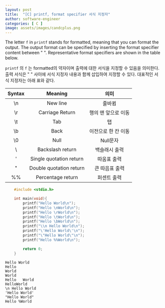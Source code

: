 ```yaml
---
layout: post
title:  "[C] printf, format specifier 서식 지정자"
author: software-engineer
categories: [ C ]
image: assets/images/candcplus.png
---
```


The letter `f` in `printf` stands for formatted, meaning that you can format the output. The output format can be specified by inserting the format specifier content between " ". Representative format specifiers are shown in the table below.


`printf` 의 `f` 는 formatted의 약자이며 출력에 대한 서식을 지정할 수 있음을 의미한다. 출력 서식은 " " 사이에 서식 지정자 내용과 함께 삽입하여 지정할 수 있다. 대표적인 서식 지정자는 아래 표와 같다. 



| Syntax |  Meaning   | 의미 |
|:---:   |:---:   | :---:   |
| \n |	New line | 줄바뀜|
| \r	| Carriage Return | 행의 맨 앞으로 이동|
| \t	| Tab |  탭|
| \b |	Back | 이전으로 한 칸 이동 |
| \0 | Null |  Null문자|
| \\ | Backslash return | 백슬래시 출력 |
| \' | Single quotation return| 따움표 출력|
| \" | Double quotation return | 큰 따음표 출력|
| %% | Percentage return | 퍼센트 출력| 




```c
    #include <stdio.h>

    int main(void){
        printf("Hello World\n");
        printf("Hello \nWorld\n");
        printf("Hello \rWorld\n");
        printf("Hello \tWorld\n");
        printf("Hello \bWorld\n");
        printf("\\n Hello World\n");
        printf("\'Hello World\'\n");
        printf("\"Hello World\"\n");  
        printf("Hello %%World\n");

        return 0;
    }   
```


```
Hello World
Hello
World
World
Hello   World
HelloWorld
\n Hello World
'Hello World'
"Hello World"
Hello %World

```
